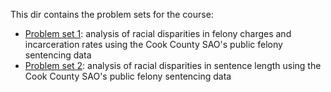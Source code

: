 This dir contains the problem sets for the course:

- [Problem set 1](https://github.com/rebeccajohnson88/qss20_slides_activities/tree/main/problemsets/01_pset1): analysis of racial disparities in felony charges and incarceration rates using the Cook County SAO's public felony sentencing data 
- [Problem set 2](https://github.com/rebeccajohnson88/qss20_slides_activities/tree/main/problemsets/02_pset2): analysis of racial disparities in sentence length using the Cook County SAO's public felony sentencing data 

